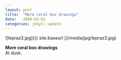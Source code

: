 ```yaml
---
layout: post
title:  "More ceral box drawings"
date:   2009-03-01
categories: jekyll update
---
```

![lepraz3.jpg]({{ site.baseurl }}/media/jpg/lepraz3.jpg)

__More ceral box drawings__  
At dusk.

